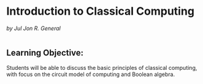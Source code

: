 # Introduction to Classical Computing
*by Jul Jon R. General*

```{contents}

```

## Learning Objective: 
Students will be able to discuss the basic principles of classical computing, with focus on the circuit model of computing and Boolean algebra.